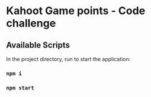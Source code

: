 # Kahoot Game points - Code challenge

## Available Scripts

In the project directory, run to start the application:

### `npm i`

### `npm start`
